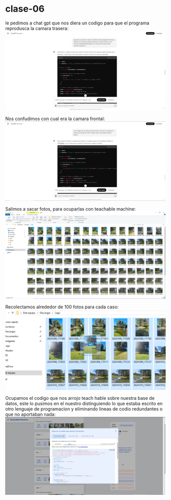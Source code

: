 # clase-06

le pedimos a chat gpt que nos diera un codigo para que el programa reprodusca la camara trasera:
![foto de mi](./imaged45.webp)


Nos confudimos con cual era la camara frontal:
![foto de mi](./imaged46.webp)


Salimos a sacar fotos, para ocuparlas con teachable machine:
![foto de mi](./imaged410.webp)


Recolectamos alrededor de 100 fotos para cada caso:
![foto de mi](./imaged411.webp)


Ocupamos el codigo que nos arrojo teach hable sobre nuestra base de datos, este lo pusimos en el nuestro distinguiendo lo que estaba escrito en otro lenguaje de programacion y eliminando lineas de codio redundantes o que no aportaban nada:
![foto de mi](./imaged47.webp)
